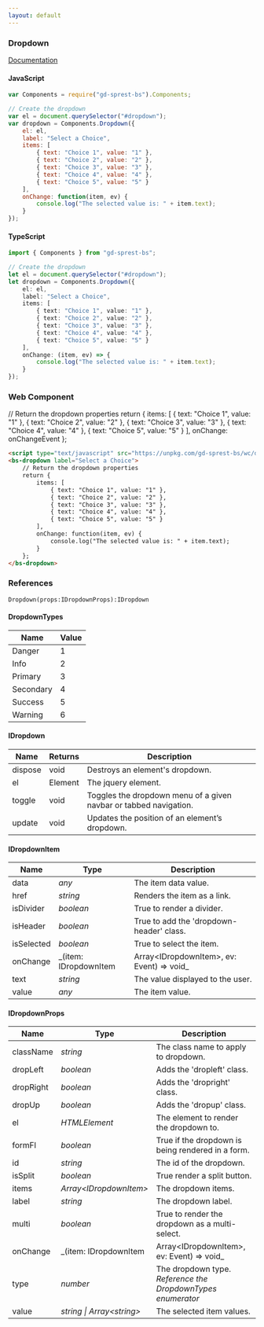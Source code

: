 ```yaml
---
layout: default
---
```


### Dropdown
[Documentation](https://getbootstrap.com/docs/4.1/components/dropdowns)

<div id="dropdownDemo"></div>

#### JavaScript
```js
var Components = require("gd-sprest-bs").Components;

// Create the dropdown
var el = document.querySelector("#dropdown");
var dropdown = Components.Dropdown({
    el: el,
    label: "Select a Choice",
    items: [
        { text: "Choice 1", value: "1" },
        { text: "Choice 2", value: "2" },
        { text: "Choice 3", value: "3" },
        { text: "Choice 4", value: "4" },
        { text: "Choice 5", value: "5" }
    ],
    onChange: function(item, ev) {
        console.log("The selected value is: " + item.text);
    }
});
```

#### TypeScript

```ts
import { Components } from "gd-sprest-bs";

// Create the dropdown
let el = document.querySelector("#dropdown");
let dropdown = Components.Dropdown({
    el: el,
    label: "Select a Choice",
    items: [
        { text: "Choice 1", value: "1" },
        { text: "Choice 2", value: "2" },
        { text: "Choice 3", value: "3" },
        { text: "Choice 4", value: "4" },
        { text: "Choice 5", value: "5" }
    ],
    onChange: (item, ev) => {
        console.log("The selected value is: " + item.text);
    }
});
```

### Web Component

<bs-dropdown label="Select a Choice">
    // Return the dropdown properties
    return {
        items: [
            { text: "Choice 1", value: "1" },
            { text: "Choice 2", value: "2" },
            { text: "Choice 3", value: "3" },
            { text: "Choice 4", value: "4" },
            { text: "Choice 5", value: "5" }
        ],
        onChange: onChangeEvent
    };
</bs-dropdown>

```html
<script type="text/javascript" src="https://unpkg.com/gd-sprest-bs/wc/dist/gd-sprest-bs.js"></script>
<bs-dropdown label="Select a Choice">
    // Return the dropdown properties
    return {
        items: [
            { text: "Choice 1", value: "1" },
            { text: "Choice 2", value: "2" },
            { text: "Choice 3", value: "3" },
            { text: "Choice 4", value: "4" },
            { text: "Choice 5", value: "5" }
        ],
        onChange: function(item, ev) {
            console.log("The selected value is: " + item.text);
        }
    };
</bs-dropdown>
```

### References

```
Dropdown(props:IDropdownProps):IDropdown
```

#### DropdownTypes

| Name | Value |
| --- | --- |
| Danger | 1 |
| Info | 2 |
| Primary | 3 |
| Secondary | 4 |
| Success | 5 |
| Warning | 6 |

#### IDropdown

| Name | Returns | Description |
| --- | --- | --- |
| dispose | void | Destroys an element's dropdown. |
| el | Element | The jquery element. |
| toggle | void | Toggles the dropdown menu of a given navbar or tabbed navigation. |
| update | void | Updates the position of an element’s dropdown. |

#### IDropdownItem

| Name | Type | Description |
| --- | --- | --- |
| data | _any_ | The item data value. |
| href | _string_ | Renders the item as a link. |
| isDivider | _boolean_ | True to render a divider. |
| isHeader | _boolean_ | True to add the 'dropdown-header' class. |
| isSelected | _boolean_ | True to select the item. |
| onChange | _(item: IDropdownItem | Array&lt;IDropdownItem&gt;, ev: Event) => void_ | The change event. |
| text | _string_ | The value displayed to the user. |
| value | _any_ | The item value. |

#### IDropdownProps

| Name | Type | Description |
| --- | --- | --- |
| className | _string_ | The class name to apply to dropdown. |
| dropLeft | _boolean_ | Adds the 'dropleft' class. |
| dropRight | _boolean_ | Adds the 'dropright' class. |
| dropUp | _boolean_ | Adds the 'dropup' class. |
| el | _HTMLElement_ | The element to render the dropdown to. |
| formFl | _boolean_ | True if the dropdown is being rendered in a form. |
| id | _string_ | The id of the dropdown. |
| isSplit | _boolean_ | True render a split button. |
| items | _Array&lt;IDropdownItem&gt;_ | The dropdown items. |
| label | _string_ | The dropdown label. |
| multi | _boolean_ | True to render the dropdown as a multi-select. |
| onChange | _(item: IDropdownItem | Array&lt;IDropdownItem&gt;, ev: Event) => void_ | The change event. |
| type | _number_ | The dropdown type. _Reference the DropdownTypes enumerator_ |
| value | _string \| Array&lt;string&gt;_ | The selected item values. |

<script type="text/javascript">
    // Set the change event
    function onChangeEvent(item, ev) {
        console.log("The selected value is: " + item.text);
    }

    // Wait for the window to be loaded
    window.addEventListener("load", function() {
        // See if a dropdown exists
        var dropdown = document.querySelector("#dropdownDemo");
        if(dropdown) {
            // Render the dropdown
            $REST.Components.Dropdown({
                el: dropdown,
                label: "Select a Choice",
                onChange: onChangeEvent,
                items: [
                    { text: "Choice 1", value: "1" },
                    { text: "Choice 2", value: "2" },
                    { text: "Choice 3", value: "3" },
                    { text: "Choice 4", value: "4" },
                    { text: "Choice 5", value: "5" }
                ]
            });
        }
    });
</script>